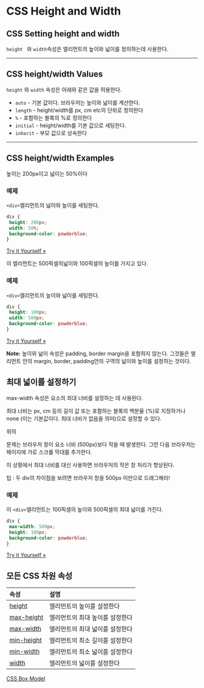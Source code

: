 # CSS Height and Width

## CSS Setting height and width

`height `  와 `width`속성은 엘리먼트의 높이와 넓이를 정의하는데 사용한다.

------

## CSS height/width Values

 `height` 와 `width` 속성은 아래와 같은 값을 허용한다.

- `auto` - 기본 값이다. 브라우저는 높이와 넓이를 계산한다.
- `length` - height/width를  px, cm etc의 단위로 정의한다
- `%` - 포함하는 블록의 %로 정의한다
- `initial` - height/width를 기본 값으로 세팅한다.
- `inherit` - 부모 값으로 상속한다

------

## CSS height/width Examples

높이는 200px이고 넓이는 50%이다

### 예제

`<div>`엘리먼트의 넓이와 높이를 세팅한다.

```css
div {
 height: 200px;
 width: 50%;
 background-color: powderblue;
}
```

[Try it Yourself »](https://www.w3schools.com/css/tryit.asp?filename=trycss_dim_height_width2)

이 엘리먼트는 500픽셀의넓이와 100픽셀의 높이를 가지고 있다.

### 예제

`<div>`엘리먼트의 높이와 넓이를 세팅한다.

```css
div {
 height: 100px;
 width: 500px;
 background-color: powderblue;
}
```

[Try it Yourself »](https://www.w3schools.com/css/tryit.asp?filename=trycss_dim_height_width)

**Note:** 높이와 넓이 속성은 padding, border margin을 포함하지 않는다. 그것들은 엘리먼트 안의 margin, border, padding안의 구역의 넓이와 높이를 설정하는 것이다.

## 최대 넓이를 설정하기

max-width 속성은 요소의 최대 너비를 설정하는 데 사용된다.

최대 너비는 px, cm 등의 길이 값 또는 포함하는 블록의 백분율 (%)로 지정하거나 none (이는 기본값이다. 최대 너비가 없음을 의미)으로 설정할 수 있다.

위의 <div> 문제는 브라우저 창이 요소 너비 (500px)보다 작을 때 발생한다. 그런 다음 브라우저는 페이지에 가로 스크롤 막대를 추가한다.

이 상황에서 최대 너비를 대신 사용하면 브라우저의 작은 창 처리가 향상된다.

팁 : 두 div의 차이점을 보려면 브라우저 창을 500px 미만으로 드래그해라!

### 예제

이 `<div>`엘리먼트는 100픽셀의 높이와 500픽셀의 최대 넓이를 가진다.

```css
div {
 max-width: 500px;
 height: 100px;
 background-color: powderblue;
}
```

[Try it Yourself »](https://www.w3schools.com/css/tryit.asp?filename=trycss_dim_max_width)



## 모든 CSS 차원 속성

| 속성                                                         | 설명                            |
| :----------------------------------------------------------- | :------------------------------ |
| [height](https://www.w3schools.com/cssref/pr_dim_height.asp) | 엘리먼트의 높이를 설정한다      |
| [max-height](https://www.w3schools.com/cssref/pr_dim_max-height.asp) | 엘리먼트의 최대 높이를 설정한다 |
| [max-width](https://www.w3schools.com/cssref/pr_dim_max-width.asp) | 엘리먼트의 최대 넓이를 설정한다 |
| [min-height](https://www.w3schools.com/cssref/pr_dim_min-height.asp) | 엘리먼트의 최소 길이를 설정한다 |
| [min-width](https://www.w3schools.com/cssref/pr_dim_min-width.asp) | 엘리먼트의 최소 넓이를 설정한다 |
| [width](https://www.w3schools.com/cssref/pr_dim_width.asp)   | 엘리먼트의 넓이를 설정한다      |

[CSS Box Model](./CSS_box.md)

